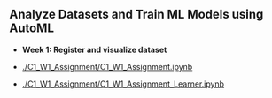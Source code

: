 ## Analyze Datasets and Train ML Models using AutoML

- **Week 1: Register and visualize dataset**

- [./C1_W1_Assignment/C1_W1_Assignment.ipynb](./C1_W1_Assignment/C1_W1_Assignment.ipynb)
- [./C1_W1_Assignment/C1_W1_Assignment_Learner.ipynb](./C1_W1_Assignment/C1_W1_Assignment_Learner.ipynb)
